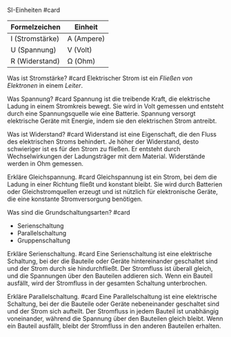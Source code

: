 SI-Einheiten #card 

| Formelzeichen  | Einheit     |
| --------------- | ---------- |
| I (Stromstärke) | A (Ampere) |
| U (Spannung)    | V (Volt)   |
| R (Widerstand)  | Ω (Ohm)    |

Was ist Stromstärke? #card 
Elektrischer Strom ist ein *Fließen von Elektronen* in einem *Leiter*.

Was Spannung? #card 
Spannung ist die treibende Kraft, die elektrische Ladung in einem Stromkreis bewegt. Sie wird in Volt gemessen und entsteht durch eine Spannungsquelle wie eine Batterie. Spannung versorgt elektrische Geräte mit Energie, indem sie den elektrischen Strom antreibt.

Was ist Widerstand? #card 
Widerstand ist eine Eigenschaft, die den Fluss des elektrischen Stroms behindert. Je höher der Widerstand, desto schwieriger ist es für den Strom zu fließen. Er entsteht durch Wechselwirkungen der Ladungsträger mit dem Material. Widerstände werden in Ohm gemessen.

Erkläre Gleichspannung. #card 
Gleichspannung ist ein Strom, bei dem die Ladung in einer Richtung fließt und konstant bleibt. Sie wird durch Batterien oder Gleichstromquellen erzeugt und ist nützlich für elektronische Geräte, die eine konstante Stromversorgung benötigen.

Was sind die Grundschaltungsarten? #card 
- Serienschaltung 
- Parallelschaltung 
- Gruppenschaltung 

Erkläre Serienschaltung. #card 
Eine Serienschaltung ist eine elektrische Schaltung, bei der die Bauteile oder Geräte hintereinander geschaltet sind und der Strom durch sie hindurchfließt. Der Stromfluss ist überall gleich, und die Spannungen über den Bauteilen addieren sich. Wenn ein Bauteil ausfällt, wird der Stromfluss in der gesamten Schaltung unterbrochen.

Erkläre Parallelschaltung. #card 
Eine Parallelschaltung ist eine elektrische Schaltung, bei der die Bauteile oder Geräte nebeneinander geschaltet sind und der Strom sich aufteilt. Der Stromfluss in jedem Bauteil ist unabhängig voneinander, während die Spannung über den Bauteilen gleich bleibt. Wenn ein Bauteil ausfällt, bleibt der Stromfluss in den anderen Bauteilen erhalten. 